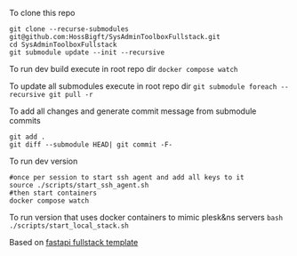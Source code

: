 To clone this repo
```
git clone --recurse-submodules git@github.com:HossBigft/SysAdminToolboxFullstack.git
cd SysAdminToolboxFullstack
git submodule update --init --recursive
```

To run dev build execute in root repo dir
`docker compose watch`

To update all submodules execute in root repo dir
`git submodule foreach --recursive git pull -r`

To add all changes and generate commit message from submodule commits
```
git add .
git diff --submodule HEAD| git commit -F-
```

To run dev version
```
#once per session to start ssh agent and add all keys to it
source ./scripts/start_ssh_agent.sh
#then start containers
docker compose watch
```

To run version that uses docker containers to mimic plesk&ns servers
`bash ./scripts/start_local_stack.sh`

Based on [fastapi fullstack template](https://github.com/fastapi/full-stack-fastapi-template)
